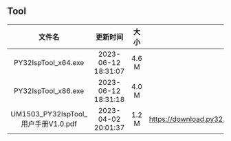 ## Tool
| 文件名 | 更新时间 | 大小 | 下载地址 |
| :----: | :----: | :----: | :----: |
| PY32IspTool_x64.exe | 2023-06-12 18:31:07 | 4.6 M | <https://download.py32.org/Tool/PY32_IspTool_V1.0.0/PY32IspTool_x64.exe> |
| PY32IspTool_x86.exe | 2023-06-12 18:31:18 | 4.0 M | <https://download.py32.org/Tool/PY32_IspTool_V1.0.0/PY32IspTool_x86.exe> |
| UM1503_PY32IspTool_用户手册V1.0.pdf | 2023-04-02 20:01:37 | 1.2 M | <https://download.py32.org/Tool/PY32_IspTool_V1.0.0/UM1503_PY32IspTool_%E7%94%A8%E6%88%B7%E6%89%8B%E5%86%8CV1.0.pdf> |
